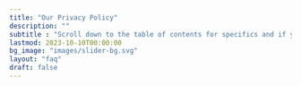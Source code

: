 ```yaml
---
title: "Our Privacy Policy"
description: ""
subtitle : "Scroll down to the table of contents for specifics and if you have any questions, [Contact Us](../contact/)!"
lastmod: 2023-10-10T00:00:00
bg_image: "images/slider-bg.svg"
layout: "faq"
draft: false
---
```



<div name="termly-embed" data-id="efbbd0d4-6183-4ae4-90fc-fd5cf731ed40"></div>
<script type="text/javascript">(function(d, s, id) {
  var js, tjs = d.getElementsByTagName(s)[0];
  if (d.getElementById(id)) return;
  js = d.createElement(s); js.id = id;
  js.src = "https://app.termly.io/embed-policy.min.js";
  tjs.parentNode.insertBefore(js, tjs);
}(document, 'script', 'termly-jssdk'));</script>
